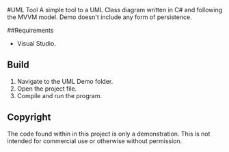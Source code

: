 #UML Tool
A simple tool to a UML Class diagram written in C# and following the MVVM model. Demo doesn't include any form of persistence.

##Requirements
* Visual Studio.

## Build
1. Navigate to the UML Demo folder.
2. Open the project file.
3. Compile and run the program.

## Copyright
The code found within in this project is only a demonstration. This is not intended for commercial use or otherwise without permission.
